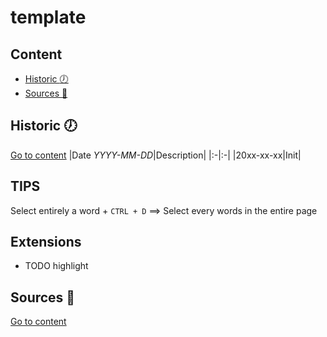 # template

## Content

- [Historic :clock7:](#historic-clock7)
- [Sources :link:](#sources-link)

## Historic :clock7:

[Go to content](#content)
|Date _YYYY-MM-DD_|Description|
|:-|:-|
|20xx-xx-xx|Init|

## TIPS

Select entirely a word + `CTRL + D` ==> Select every words in the entire page

## Extensions

- TODO highlight

## Sources :link:

[Go to content](#content)
